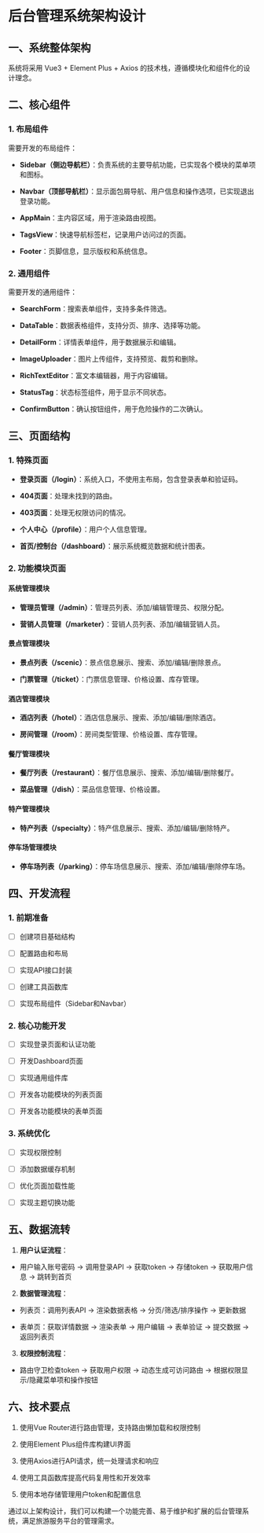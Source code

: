 # 后台管理系统架构设计

## 一、系统整体架构

系统将采用 Vue3 + Element Plus + Axios  的技术栈，遵循模块化和组件化的设计理念。

## 二、核心组件

### 1. 布局组件

需要开发的布局组件：

- **Sidebar（侧边导航栏）**：负责系统的主要导航功能，已实现各个模块的菜单项和图标。

- **Navbar（顶部导航栏）**：显示面包屑导航、用户信息和操作选项，已实现退出登录功能。

- **AppMain**：主内容区域，用于渲染路由视图。

- **TagsView**：快速导航标签栏，记录用户访问过的页面。

- **Footer**：页脚信息，显示版权和系统信息。

### 2. 通用组件

需要开发的通用组件：

- **SearchForm**：搜索表单组件，支持多条件筛选。

- **DataTable**：数据表格组件，支持分页、排序、选择等功能。

- **DetailForm**：详情表单组件，用于数据展示和编辑。

- **ImageUploader**：图片上传组件，支持预览、裁剪和删除。

- **RichTextEditor**：富文本编辑器，用于内容编辑。

- **StatusTag**：状态标签组件，用于显示不同状态。

- **ConfirmButton**：确认按钮组件，用于危险操作的二次确认。

## 三、页面结构

### 1. 特殊页面

- **登录页面（/login）**：系统入口，不使用主布局，包含登录表单和验证码。

- **404页面**：处理未找到的路由。

- **403页面**：处理无权限访问的情况。

- **个人中心（/profile）**：用户个人信息管理。

- **首页/控制台（/dashboard）**：展示系统概览数据和统计图表。

### 2. 功能模块页面

#### 系统管理模块

- **管理员管理（/admin）**：管理员列表、添加/编辑管理员、权限分配。

- **营销人员管理（/marketer）**：营销人员列表、添加/编辑营销人员。

#### 景点管理模块

- **景点列表（/scenic）**：景点信息展示、搜索、添加/编辑/删除景点。

- **门票管理（/ticket）**：门票信息管理、价格设置、库存管理。

#### 酒店管理模块

- **酒店列表（/hotel）**：酒店信息展示、搜索、添加/编辑/删除酒店。

- **房间管理（/room）**：房间类型管理、价格设置、库存管理。

#### 餐厅管理模块

- **餐厅列表（/restaurant）**：餐厅信息展示、搜索、添加/编辑/删除餐厅。

- **菜品管理（/dish）**：菜品信息管理、价格设置。

#### 特产管理模块

- **特产列表（/specialty）**：特产信息展示、搜索、添加/编辑/删除特产。

#### 停车场管理模块

- **停车场列表（/parking）**：停车场信息展示、搜索、添加/编辑/删除停车场。

## 四、开发流程

### 1. 前期准备

- [ ] 创建项目基础结构

- [ ] 配置路由和布局

- [ ] 实现API接口封装

- [ ] 创建工具函数库

- [ ] 实现布局组件（Sidebar和Navbar）

### 2. 核心功能开发

- [ ] 实现登录页面和认证功能

- [ ] 开发Dashboard页面

- [ ] 实现通用组件库

- [ ] 开发各功能模块的列表页面

- [ ] 开发各功能模块的表单页面

### 3. 系统优化

- [ ] 实现权限控制

- [ ] 添加数据缓存机制

- [ ] 优化页面加载性能

- [ ] 实现主题切换功能

## 五、数据流转

1. **用户认证流程**：

- 用户输入账号密码 → 调用登录API → 获取token → 存储token → 获取用户信息 → 跳转到首页

2. **数据管理流程**：

- 列表页：调用列表API → 渲染数据表格 → 分页/筛选/排序操作 → 更新数据

- 表单页：获取详情数据 → 渲染表单 → 用户编辑 → 表单验证 → 提交数据 → 返回列表页

3. **权限控制流程**：

- 路由守卫检查token → 获取用户权限 → 动态生成可访问路由 → 根据权限显示/隐藏菜单项和操作按钮

## 六、技术要点

1. 使用Vue Router进行路由管理，支持路由懒加载和权限控制

2. 使用Element Plus组件库构建UI界面

3. 使用Axios进行API请求，统一处理请求和响应

4. 使用工具函数库提高代码复用性和开发效率

5. 使用本地存储管理用户token和配置信息

通过以上架构设计，我们可以构建一个功能完善、易于维护和扩展的后台管理系统，满足旅游服务平台的管理需求。